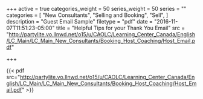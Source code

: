 +++
active = true
categories_weight = 50
series_weight = 50
series = ""
categories = [
  "New Consultants",
  "Selling and Booking",
  "Sell",
]
description = "Guest Email Sample"
filetype = "pdf"
date = "2016-11-07T11:51:23-05:00"
title = "Helpful Tips for your Thank You Email"
src = "http://partylite.vo.llnwd.net/o15/u/CAOLC/Learning_Center_Canada/English/LC_Main/LC_Main_New_Consultants/Booking_Host_Coaching/Host_Email.pdf"

+++

{{< pdf src="http://partylite.vo.llnwd.net/o15/u/CAOLC/Learning_Center_Canada/English/LC_Main/LC_Main_New_Consultants/Booking_Host_Coaching/Host_Email.pdf" >}}
